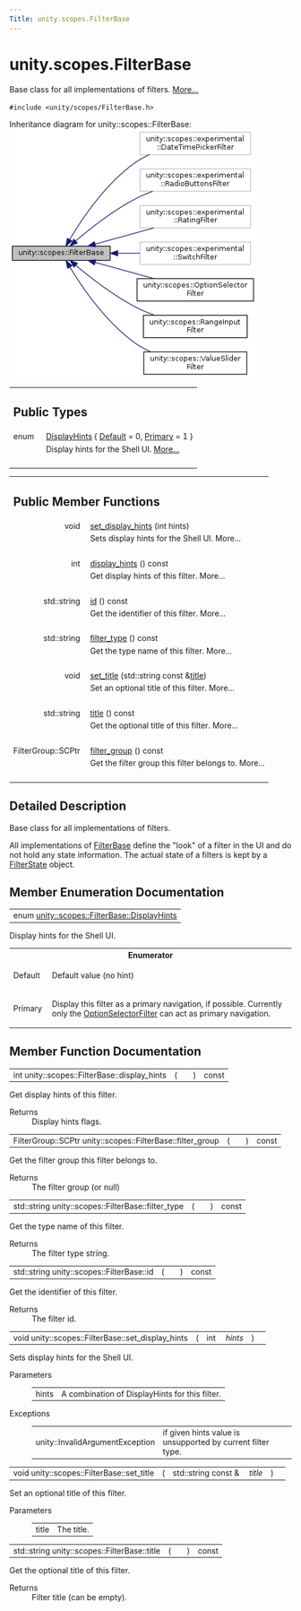 ```yaml
---
Title: unity.scopes.FilterBase
---
```


# unity.scopes.FilterBase

<p>Base class for all implementations of filters.  
<a href="#details">More...</a></p>
<p><code>#include &lt;unity/scopes/FilterBase.h&gt;</code></p>
Inheritance diagram for unity::scopes::FilterBase:
<img src="../../../media/classunity_1_1scopes_1_1_filter_base__inherit__graph.png" border="0" alt="Inheritance graph"/>
<table class="memberdecls">
<tr class="heading"><td colspan="2"><h2 class="groupheader">
Public Types</h2></td></tr>
<tr class="memitem:ab9e833d5e4029fed745d15ba63715159"><td class="memItemLeft" align="right" valign="top">enum &#160;</td><td class="memItemRight" valign="bottom"><a class="el" href="#ab9e833d5e4029fed745d15ba63715159">DisplayHints</a> { <a class="el" href="#ab9e833d5e4029fed745d15ba63715159a277f24de7d0bcc7e8ec8bfe0639f356f">Default</a> = 0, 
<a class="el" href="#ab9e833d5e4029fed745d15ba63715159a8c8262ffd071c61b213ec489b64bdf56">Primary</a> = 1
}</td></tr>
<tr class="memdesc:ab9e833d5e4029fed745d15ba63715159"><td class="mdescLeft">&#160;</td><td class="mdescRight">Display hints for the Shell UI.  <a href="#ab9e833d5e4029fed745d15ba63715159">More...</a><br /></td></tr>
<tr class="separator:ab9e833d5e4029fed745d15ba63715159"><td class="memSeparator" colspan="2">&#160;</td></tr>
</table><table class="memberdecls">
<tr class="heading"><td colspan="2"><h2 class="groupheader">
Public Member Functions</h2></td></tr>
<tr class="memitem:ab4ab1b600ce3967dc50255e736c6d02e"><td class="memItemLeft" align="right" valign="top">void&#160;</td><td class="memItemRight" valign="bottom"><a class="el" href="#ab4ab1b600ce3967dc50255e736c6d02e">set_display_hints</a> (int hints)</td></tr>
<tr class="memdesc:ab4ab1b600ce3967dc50255e736c6d02e"><td class="mdescLeft">&#160;</td><td class="mdescRight">Sets display hints for the Shell UI.  More...<br /></td></tr>
<tr class="separator:ab4ab1b600ce3967dc50255e736c6d02e"><td class="memSeparator" colspan="2">&#160;</td></tr>
<tr class="memitem:a8f20819591155edaab29d535c5c4c261"><td class="memItemLeft" align="right" valign="top">int&#160;</td><td class="memItemRight" valign="bottom"><a class="el" href="#a8f20819591155edaab29d535c5c4c261">display_hints</a> () const </td></tr>
<tr class="memdesc:a8f20819591155edaab29d535c5c4c261"><td class="mdescLeft">&#160;</td><td class="mdescRight">Get display hints of this filter.  More...<br /></td></tr>
<tr class="separator:a8f20819591155edaab29d535c5c4c261"><td class="memSeparator" colspan="2">&#160;</td></tr>
<tr class="memitem:a1f2d96647b23af77b1ff1cffc80f3868"><td class="memItemLeft" align="right" valign="top">std::string&#160;</td><td class="memItemRight" valign="bottom"><a class="el" href="#a1f2d96647b23af77b1ff1cffc80f3868">id</a> () const </td></tr>
<tr class="memdesc:a1f2d96647b23af77b1ff1cffc80f3868"><td class="mdescLeft">&#160;</td><td class="mdescRight">Get the identifier of this filter.  More...<br /></td></tr>
<tr class="separator:a1f2d96647b23af77b1ff1cffc80f3868"><td class="memSeparator" colspan="2">&#160;</td></tr>
<tr class="memitem:aadc7344c951961331dcbe67149d56c78"><td class="memItemLeft" align="right" valign="top">std::string&#160;</td><td class="memItemRight" valign="bottom"><a class="el" href="#aadc7344c951961331dcbe67149d56c78">filter_type</a> () const </td></tr>
<tr class="memdesc:aadc7344c951961331dcbe67149d56c78"><td class="mdescLeft">&#160;</td><td class="mdescRight">Get the type name of this filter.  More...<br /></td></tr>
<tr class="separator:aadc7344c951961331dcbe67149d56c78"><td class="memSeparator" colspan="2">&#160;</td></tr>
<tr class="memitem:aec8ceae8141811833af087ba2ebe086c"><td class="memItemLeft" align="right" valign="top">void&#160;</td><td class="memItemRight" valign="bottom"><a class="el" href="#aec8ceae8141811833af087ba2ebe086c">set_title</a> (std::string const &amp;<a class="el" href="#a3f0c324b3aac39bb8967fc900f3a909e">title</a>)</td></tr>
<tr class="memdesc:aec8ceae8141811833af087ba2ebe086c"><td class="mdescLeft">&#160;</td><td class="mdescRight">Set an optional title of this filter.  More...<br /></td></tr>
<tr class="separator:aec8ceae8141811833af087ba2ebe086c"><td class="memSeparator" colspan="2">&#160;</td></tr>
<tr class="memitem:a3f0c324b3aac39bb8967fc900f3a909e"><td class="memItemLeft" align="right" valign="top">std::string&#160;</td><td class="memItemRight" valign="bottom"><a class="el" href="#a3f0c324b3aac39bb8967fc900f3a909e">title</a> () const </td></tr>
<tr class="memdesc:a3f0c324b3aac39bb8967fc900f3a909e"><td class="mdescLeft">&#160;</td><td class="mdescRight">Get the optional title of this filter.  More...<br /></td></tr>
<tr class="separator:a3f0c324b3aac39bb8967fc900f3a909e"><td class="memSeparator" colspan="2">&#160;</td></tr>
<tr class="memitem:afff4685371fe67e6f87f58e31f69a037"><td class="memItemLeft" align="right" valign="top">FilterGroup::SCPtr&#160;</td><td class="memItemRight" valign="bottom"><a class="el" href="#afff4685371fe67e6f87f58e31f69a037">filter_group</a> () const </td></tr>
<tr class="memdesc:afff4685371fe67e6f87f58e31f69a037"><td class="mdescLeft">&#160;</td><td class="mdescRight">Get the filter group this filter belongs to.  More...<br /></td></tr>
<tr class="separator:afff4685371fe67e6f87f58e31f69a037"><td class="memSeparator" colspan="2">&#160;</td></tr>
</table>
<a name="details" id="details"></a><h2 class="groupheader">Detailed Description</h2>
<p>Base class for all implementations of filters. </p>
<p>All implementations of <a class="el" href="index.html" title="Base class for all implementations of filters. ">FilterBase</a> define the "look" of a filter in the UI and do not hold any state information. The actual state of a filters is kept by a <a class="el" href="unity.scopes.FilterState.md" title="Stores the state of multiple filters. ">FilterState</a> object. </p>
<h2 class="groupheader">Member Enumeration Documentation</h2>
<table class="memname">
<tr>
<td class="memname">enum <a class="el" href="#ab9e833d5e4029fed745d15ba63715159">unity::scopes::FilterBase::DisplayHints</a></td>
</tr>
</table>
<p>Display hints for the Shell UI. </p>
<table class="fieldtable">
<tr><th colspan="2">Enumerator</th></tr><tr><td class="fieldname">Default&#160;</td><td class="fielddoc">
<p>Default value (no hint) </p>
</td></tr>
<tr><td class="fieldname">Primary&#160;</td><td class="fielddoc">
<p>Display this filter as a primary navigation, if possible. Currently only the <a class="el" href="unity.scopes.OptionSelectorFilter.md" title="A selection filter that displays a list of choices and allows one or more of them to be selected...">OptionSelectorFilter</a> can act as primary navigation. </p>
</td></tr>
</table>
<h2 class="groupheader">Member Function Documentation</h2>
<table class="memname">
<tr>
<td class="memname">int unity::scopes::FilterBase::display_hints </td>
<td>(</td>
<td class="paramname"></td><td>)</td>
<td> const</td>
</tr>
</table>
<p>Get display hints of this filter. </p>
<dl class="section return"><dt>Returns</dt><dd>Display hints flags. </dd></dl>
<table class="memname">
<tr>
<td class="memname">FilterGroup::SCPtr unity::scopes::FilterBase::filter_group </td>
<td>(</td>
<td class="paramname"></td><td>)</td>
<td> const</td>
</tr>
</table>
<p>Get the filter group this filter belongs to. </p>
<dl class="section return"><dt>Returns</dt><dd>The filter group (or null) </dd></dl>
<table class="memname">
<tr>
<td class="memname">std::string unity::scopes::FilterBase::filter_type </td>
<td>(</td>
<td class="paramname"></td><td>)</td>
<td> const</td>
</tr>
</table>
<p>Get the type name of this filter. </p>
<dl class="section return"><dt>Returns</dt><dd>The filter type string. </dd></dl>
<table class="memname">
<tr>
<td class="memname">std::string unity::scopes::FilterBase::id </td>
<td>(</td>
<td class="paramname"></td><td>)</td>
<td> const</td>
</tr>
</table>
<p>Get the identifier of this filter. </p>
<dl class="section return"><dt>Returns</dt><dd>The filter id. </dd></dl>
<table class="memname">
<tr>
<td class="memname">void unity::scopes::FilterBase::set_display_hints </td>
<td>(</td>
<td class="paramtype">int&#160;</td>
<td class="paramname"><em>hints</em></td><td>)</td>
<td></td>
</tr>
</table>
<p>Sets display hints for the Shell UI. </p>
<dl class="params"><dt>Parameters</dt><dd>
<table class="params">
<tr><td class="paramname">hints</td><td>A combination of DisplayHints for this filter. </td></tr>
</table>
</dd>
</dl>
<dl class="exception"><dt>Exceptions</dt><dd>
<table class="exception">
<tr><td class="paramname">unity::InvalidArgumentException</td><td>if given hints value is unsupported by current filter type. </td></tr>
</table>
</dd>
</dl>
<table class="memname">
<tr>
<td class="memname">void unity::scopes::FilterBase::set_title </td>
<td>(</td>
<td class="paramtype">std::string const &amp;&#160;</td>
<td class="paramname"><em>title</em></td><td>)</td>
<td></td>
</tr>
</table>
<p>Set an optional title of this filter. </p>
<dl class="params"><dt>Parameters</dt><dd>
<table class="params">
<tr><td class="paramname">title</td><td>The title. </td></tr>
</table>
</dd>
</dl>
<table class="memname">
<tr>
<td class="memname">std::string unity::scopes::FilterBase::title </td>
<td>(</td>
<td class="paramname"></td><td>)</td>
<td> const</td>
</tr>
</table>
<p>Get the optional title of this filter. </p>
<dl class="section return"><dt>Returns</dt><dd>Filter title (can be empty). </dd></dl>

